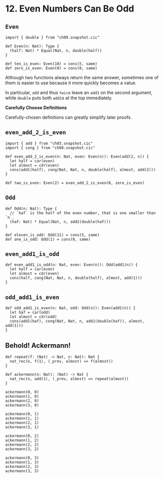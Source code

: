 # 12. Even Numbers Can Be Odd

## `Even`

``` cicada
import { double } from "ch09.snapshot.cic"

def Even(n: Nat): Type {
  (half: Nat) * Equal(Nat, n, double(half))
}

def ten_is_even: Even(10) = cons(5, same)
def zero_is_even: Even(0) = cons(0, same)
```

Although two functions always return the same answer,
sometimes one of them is easier to use
because it more quickly becomes a value.

In particular, `add` and thus `twice`
leave an `add1` on the second argument,
while `double` puts both `add1`s at the top immediately.

**Carefully Choose Definitions**

Carefully-chosen definitions can greatly simplify later proofs.

## `even_add_2_is_even`

``` cicada
import { add } from "ch03.snapshot.cic"
import { cong } from "ch08.snapshot.cic"

def even_add_2_is_even(n: Nat, even: Even(n)): Even(add(2, n)) {
  let half = car(even)
  let almost = cdr(even)
  cons(add1(half), cong(Nat, Nat, n, double(half), almost, add(2)))
}

def two_is_even: Even(2) = even_add_2_is_even(0, zero_is_even)
```

## `Odd`

``` cicada
def Odd(n: Nat): Type {
  // `haf` is the half of the even number, that is one smaller than `n`.
  (haf: Nat) * Equal(Nat, n, add1(double(haf)))
}

def eleven_is_odd: Odd(11) = cons(5, same)
def one_is_odd: Odd(1) = cons(0, same)
```

## `even_add1_is_odd`

``` cicada
def even_add1_is_odd(n: Nat, even: Even(n)): Odd(add1(n)) {
  let half = car(even)
  let almost = cdr(even)
  cons(half, cong(Nat, Nat, n, double(half), almost, add(1)))
}
```

## `odd_add1_is_even`

``` cicada
def odd_add1_is_even(n: Nat, odd: Odd(n)): Even(add1(n)) {
  let haf = car(odd)
  let almost = cdr(odd)
  cons(add1(haf), cong(Nat, Nat, n, add1(double(haf)), almost, add(1)))
}
```

## Behold! Ackermann!

``` cicada
def repeat(f: (Nat) -> Nat, n: Nat): Nat {
  nat_rec(n, f(1), (_prev, almost) => f(almost))
}

def ackermann(n: Nat): (Nat) -> Nat {
  nat_rec(n, add(1), (_prev, almost) => repeat(almost))
}

ackermann(0, 0)
ackermann(1, 0)
ackermann(2, 0)
ackermann(3, 0)

ackermann(0, 1)
ackermann(1, 1)
ackermann(2, 1)
ackermann(3, 1)

ackermann(0, 2)
ackermann(1, 2)
ackermann(2, 2)
ackermann(3, 2)

ackermann(0, 3)
ackermann(1, 3)
ackermann(2, 3)
ackermann(3, 3)
```

